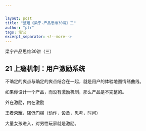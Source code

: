 ```yaml
---


layout: post
title: "整理《梁宁-产品思维30讲》三"
author: "plr"
tags: 笔记
excerpt_separator: <!--more-->
---
```


梁宁产品思维30讲（三）<!--more-->

## 21 上瘾机制：用户激励系统

不确定的爽点与确定的爽点结合在一起，就是用户的体验地图情绪曲线。

如果你设计一个产品，而没有激励机制，那么产品是不完整的。

外在激励，内在激励

王者荣耀，降低门槛（动作，设备，思考，时间）

大量女孩进入，对男性玩家就是激励。

